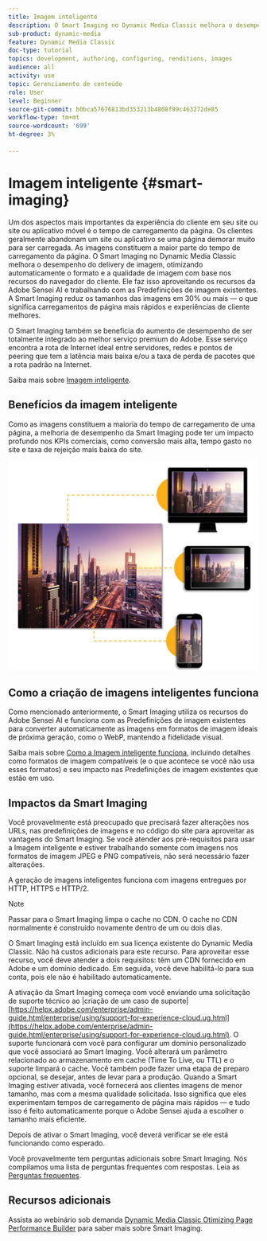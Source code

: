 ```yaml
---
title: Imagem inteligente
description: O Smart Imaging no Dynamic Media Classic melhora o desempenho do delivery de imagem, otimizando automaticamente o formato e a qualidade de imagem com base nos recursos do navegador do cliente. Ele faz isso aproveitando os recursos da Adobe Sensei AI e trabalhando com as Predefinições de imagem existentes. Saiba mais sobre a Smart Imaging e como você pode usá-la para oferecer melhores experiências ao cliente por meio de carregamentos de página mais rápidos.
sub-product: dynamic-media
feature: Dynamic Media Classic
doc-type: tutorial
topics: development, authoring, configuring, renditions, images
audience: all
activity: use
topic: Gerenciamento de conteúdo
role: User
level: Beginner
source-git-commit: b0bca57676813bd353213b4808f99c463272de85
workflow-type: tm+mt
source-wordcount: '699'
ht-degree: 3%

---
```



# Imagem inteligente {#smart-imaging}

Um dos aspectos mais importantes da experiência do cliente em seu site ou site ou aplicativo móvel é o tempo de carregamento da página. Os clientes geralmente abandonam um site ou aplicativo se uma página demorar muito para ser carregada. As imagens constituem a maior parte do tempo de carregamento da página. O Smart Imaging no Dynamic Media Classic melhora o desempenho do delivery de imagem, otimizando automaticamente o formato e a qualidade de imagem com base nos recursos do navegador do cliente. Ele faz isso aproveitando os recursos da Adobe Sensei AI e trabalhando com as Predefinições de imagem existentes. A Smart Imaging reduz os tamanhos das imagens em 30% ou mais — o que significa carregamentos de página mais rápidos e experiências de cliente melhores.

O Smart Imaging também se beneficia do aumento de desempenho de ser totalmente integrado ao melhor serviço premium do Adobe. Esse serviço encontra a rota de Internet ideal entre servidores, redes e pontos de peering que tem a latência mais baixa e/ou a taxa de perda de pacotes que a rota padrão na Internet.

Saiba mais sobre [Imagem inteligente](https://docs.adobe.com/content/help/pt-BR/experience-manager-64/assets/dynamic/imaging-faq.html).

## Benefícios da imagem inteligente

Como as imagens constituem a maioria do tempo de carregamento de uma página, a melhoria de desempenho da Smart Imaging pode ter um impacto profundo nos KPIs comerciais, como conversão mais alta, tempo gasto no site e taxa de rejeição mais baixa do site.

![imagem](assets/smart-imaging/smart-imaging-1.png)

## Como a criação de imagens inteligentes funciona

Como mencionado anteriormente, o Smart Imaging utiliza os recursos do Adobe Sensei AI e funciona com as Predefinições de imagem existentes para converter automaticamente as imagens em formatos de imagem ideais de próxima geração, como o WebP, mantendo a fidelidade visual.

Saiba mais sobre [Como a Imagem inteligente funciona](https://docs.adobe.com/content/help/en/experience-manager-64/assets/dynamic/imaging-faq.html#how-does-smart-imaging-work), incluindo detalhes como formatos de imagem compatíveis (e o que acontece se você não usa esses formatos) e seu impacto nas Predefinições de imagem existentes que estão em uso.

## Impactos da Smart Imaging

Você provavelmente está preocupado que precisará fazer alterações nos URLs, nas predefinições de imagens e no código do site para aproveitar as vantagens do Smart Imaging. Se você atender aos pré-requisitos para usar a Imagem inteligente e estiver trabalhando somente com imagens nos formatos de imagem JPEG e PNG compatíveis, não será necessário fazer alterações.

A geração de imagens inteligentes funciona com imagens entregues por HTTP, HTTPS e HTTP/2.

>[!NOTE]
>
>Passar para o Smart Imaging limpa o cache no CDN. O cache no CDN normalmente é construído novamente dentro de um ou dois dias.

O Smart Imaging está incluído em sua licença existente do Dynamic Media Classic. Não há custos adicionais para este recurso. Para aproveitar esse recurso, você deve atender a dois requisitos: têm um CDN fornecido em Adobe e um domínio dedicado. Em seguida, você deve habilitá-lo para sua conta, pois ele não é habilitado automaticamente.

A ativação da Smart Imaging começa com você enviando uma solicitação de suporte técnico ao |criação de um caso de suporte| [https://helpx.adobe.com/enterprise/admin-guide.html/enterprise/using/support-for-experience-cloud.ug.html](https://helpx.adobe.com/enterprise/admin-guide.html/enterprise/using/support-for-experience-cloud.ug.html). O suporte funcionará com você para configurar um domínio personalizado que você associará ao Smart Imaging. Você alterará um parâmetro relacionado ao armazenamento em cache (Time To Live, ou TTL) e o suporte limpará o cache. Você também pode fazer uma etapa de preparo opcional, se desejar, antes de levar para a produção. Quando a Smart Imaging estiver ativada, você fornecerá aos clientes imagens de menor tamanho, mas com a mesma qualidade solicitada. Isso significa que eles experimentam tempos de carregamento de página mais rápidos — e tudo isso é feito automaticamente porque o Adobe Sensei ajuda a escolher o tamanho mais eficiente.

Depois de ativar o Smart Imaging, você deverá verificar se ele está funcionando como esperado.

Você provavelmente tem perguntas adicionais sobre Smart Imaging. Nós compilamos uma lista de perguntas frequentes com respostas. Leia as [Perguntas frequentes](https://docs.adobe.com/content/help/en/experience-manager-64/assets/dynamic/imaging-faq.html).

## Recursos adicionais

Assista ao webinário sob demanda [Dynamic Media Classic Otimizing Page Performance Builder](https://seminars.adobeconnect.com/pzc1gw0cihpv) para saber mais sobre Smart Imaging.
